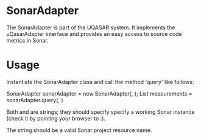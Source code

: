 
SonarAdapter
============

The SonarAdapter is part of the UQASAR system. It implements the
uQasarAdapter interface and provides an easy access to source code
metrics in Sonar.


Usage
=====
Instantiate the SonarAdapter class and call the method 'query' like follows:

SonarAdapter sonarAdapter = new SonarAdapter(<host>, <port>);
List<Measurement> measurements = sonarAdapter.query(<projectname>, )

Both <host> and <port> are strings; they should specify specify a
working Sonar instance (check it by pointing your browser to
<host>:<port>).

The string <projectname> should be a valid Sonar project resource name.

